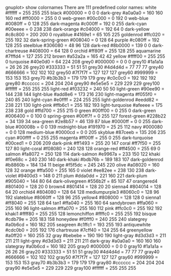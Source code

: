 gnuplot> show colornames
        There are 111 predefined color names:
  white              #ffffff = 255 255 255
  black              #000000 =   0   0   0
  dark-grey          #a0a0a0 = 160 160 160
  red                #ff0000 = 255   0   0
  web-green          #00c000 =   0 192   0
  web-blue           #0080ff =   0 128 255
  dark-magenta       #c000ff = 192   0 255
  dark-cyan          #00eeee =   0 238 238
  dark-orange        #c04000 = 192  64   0
  dark-yellow        #c8c800 = 200 200   0
  royalblue          #4169e1 =  65 105 225
  goldenrod          #ffc020 = 255 192  32
  dark-spring-green  #008040 =   0 128  64
  purple             #c080ff = 192 128 255
  steelblue          #306080 =  48  96 128
  dark-red           #8b0000 = 139   0   0
  dark-chartreuse    #408000 =  64 128   0
  orchid             #ff80ff = 255 128 255
  aquamarine         #7fffd4 = 127 255 212
  brown              #a52a2a = 165  42  42
  yellow             #ffff00 = 255 255   0
  turquoise          #40e0d0 =  64 224 208
  grey0              #000000 =   0   0   0
  grey10             #1a1a1a =  26  26  26
  grey20             #333333 =  51  51  51
  grey30             #4d4d4d =  77  77  77
  grey40             #666666 = 102 102 102
  grey50             #7f7f7f = 127 127 127
  grey60             #999999 = 153 153 153
  grey70             #b3b3b3 = 179 179 179
  grey               #c0c0c0 = 192 192 192
  grey80             #cccccc = 204 204 204
  grey90             #e5e5e5 = 229 229 229
  grey100            #ffffff = 255 255 255
  light-red          #f03232 = 240  50  50
  light-green        #90ee90 = 144 238 144
  light-blue         #add8e6 = 173 216 230
  light-magenta      #f055f0 = 240  85 240
  light-cyan         #e0ffff = 224 255 255
  light-goldenrod    #eedd82 = 238 221 130
  light-pink         #ffb6c1 = 255 182 193
  light-turquoise    #afeeee = 175 238 238
  gold               #ffd700 = 255 215   0
  green              #00ff00 =   0 255   0
  dark-green         #006400 =   0 100   0
  spring-green       #00ff7f =   0 255 127
  forest-green       #228b22 =  34 139  34
  sea-green          #2e8b57 =  46 139  87
  blue               #0000ff =   0   0 255
  dark-blue          #00008b =   0   0 139
  midnight-blue      #191970 =  25  25 112
  navy               #000080 =   0   0 128
  medium-blue        #0000cd =   0   0 205
  skyblue            #87ceeb = 135 206 235
  cyan               #00ffff =   0 255 255
  magenta            #ff00ff = 255   0 255
  dark-turquoise     #00ced1 =   0 206 209
  dark-pink          #ff1493 = 255  20 147
  coral              #ff7f50 = 255 127  80
  light-coral        #f08080 = 240 128 128
  orange-red         #ff4500 = 255  69   0
  salmon             #fa8072 = 250 128 114
  dark-salmon        #e9967a = 233 150 122
  khaki              #f0e68c = 240 230 140
  dark-khaki         #bdb76b = 189 183 107
  dark-goldenrod     #b8860b = 184 134  11
  beige              #f5f5dc = 245 245 220
  olive              #a08020 = 160 128  32
  orange             #ffa500 = 255 165   0
  violet             #ee82ee = 238 130 238
  dark-violet        #9400d3 = 148   0 211
  plum               #dda0dd = 221 160 221
  dark-plum          #905040 = 144  80  64
  dark-olivegreen    #556b2f =  85 107  47
  orangered4         #801400 = 128  20   0
  brown4             #801414 = 128  20  20
  sienna4            #804014 = 128  64  20
  orchid4            #804080 = 128  64 128
  mediumpurple3      #8060c0 = 128  96 192
  slateblue          #8060ff = 128  96 255
  yellow4            #808000 = 128 128   0
  sienna1            #ff8040 = 255 128  64
  tan1               #ffa040 = 255 160  64
  sandybrown         #ffa060 = 255 160  96
  light-salmon       #ffa070 = 255 160 112
  pink               #ffc0c0 = 255 192 192
  khaki1             #ffff80 = 255 255 128
  lemonchiffon       #ffffc0 = 255 255 192
  bisque             #cdb79e = 205 183 158
  honeydew           #f0fff0 = 240 255 240
  slategrey          #a0b6cd = 160 182 205
  seagreen           #c1ffc1 = 193 255 193
  antiquewhite       #cdc0b0 = 205 192 176
  chartreuse         #7cff40 = 124 255  64
  greenyellow        #a0ff20 = 160 255  32
  gray               #bebebe = 190 190 190
  light-gray         #d3d3d3 = 211 211 211
  light-grey         #d3d3d3 = 211 211 211
  dark-gray          #a0a0a0 = 160 160 160
  slategray          #a0b6cd = 160 182 205
  gray0              #000000 =   0   0   0
  gray10             #1a1a1a =  26  26  26
  gray20             #333333 =  51  51  51
  gray30             #4d4d4d =  77  77  77
  gray40             #666666 = 102 102 102
  gray50             #7f7f7f = 127 127 127
  gray60             #999999 = 153 153 153
  gray70             #b3b3b3 = 179 179 179
  gray80             #cccccc = 204 204 204
  gray90             #e5e5e5 = 229 229 229
  gray100            #ffffff = 255 255 255